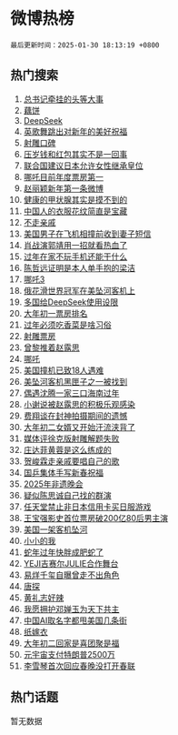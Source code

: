 # 微博热榜

`最后更新时间：2025-01-30 18:13:19 +0800`

## 热门搜索

1. [总书记牵挂的头等大事](https://m.weibo.cn/search?containerid=100103type%3D1%26t%3D10%26q%3D%23%E6%80%BB%E4%B9%A6%E8%AE%B0%E7%89%B5%E6%8C%82%E7%9A%84%E5%A4%B4%E7%AD%89%E5%A4%A7%E4%BA%8B%23&stream_entry_id=51&isnewpage=1&extparam=seat%3D1%26q%3D%2523%25E6%2580%25BB%25E4%25B9%25A6%25E8%25AE%25B0%25E7%2589%25B5%25E6%258C%2582%25E7%259A%2584%25E5%25A4%25B4%25E7%25AD%2589%25E5%25A4%25A7%25E4%25BA%258B%2523%26cate%3D10103%26dgr%3D0%26pos%3D0%26filter_type%3Drealtimehot%26stream_entry_id%3D51%26c_type%3D51%26display_time%3D1738231998%26pre_seqid%3D17382319984190108829806)
1. [藕饼](https://m.weibo.cn/search?containerid=100103type%3D1%26t%3D10%26q%3D%E8%97%95%E9%A5%BC&stream_entry_id=31&isnewpage=1&extparam=seat%3D1%26flag%3D16%26realpos%3D1%26lcate%3D5001%26filter_type%3Drealtimehot%26c_type%3D31%26q%3D%25E8%2597%2595%25E9%25A5%25BC%26cate%3D5001%26pos%3D0%26band_rank%3D1%26stream_entry_id%3D31%26dgr%3D0%26display_time%3D1738231998%26pre_seqid%3D17382319984190108829806)
1. [DeepSeek](https://m.weibo.cn/search?containerid=100103type%3D1%26t%3D10%26q%3DDeepSeek&stream_entry_id=31&isnewpage=1&extparam=seat%3D1%26flag%3D1%26realpos%3D2%26lcate%3D5001%26filter_type%3Drealtimehot%26c_type%3D31%26q%3DDeepSeek%26cate%3D5001%26pos%3D1%26band_rank%3D2%26stream_entry_id%3D31%26dgr%3D0%26display_time%3D1738231998%26pre_seqid%3D17382319984190108829806)
1. [英歌舞跳出对新年的美好祝福](https://m.weibo.cn/search?containerid=100103type%3D1%26t%3D10%26q%3D%23%E8%8B%B1%E6%AD%8C%E8%88%9E%E8%B7%B3%E5%87%BA%E5%AF%B9%E6%96%B0%E5%B9%B4%E7%9A%84%E7%BE%8E%E5%A5%BD%E7%A5%9D%E7%A6%8F%23&stream_entry_id=31&isnewpage=1&extparam=seat%3D1%26flag%3D0%26realpos%3D3%26lcate%3D5001%26filter_type%3Drealtimehot%26c_type%3D31%26q%3D%2523%25E8%258B%25B1%25E6%25AD%258C%25E8%2588%259E%25E8%25B7%25B3%25E5%2587%25BA%25E5%25AF%25B9%25E6%2596%25B0%25E5%25B9%25B4%25E7%259A%2584%25E7%25BE%258E%25E5%25A5%25BD%25E7%25A5%259D%25E7%25A6%258F%2523%26cate%3D5001%26pos%3D2%26band_rank%3D3%26stream_entry_id%3D31%26dgr%3D0%26display_time%3D1738231998%26pre_seqid%3D17382319984190108829806)
1. [射雕口碑](https://m.weibo.cn/search?containerid=100103type%3D1%26t%3D10%26q%3D%E5%B0%84%E9%9B%95%E5%8F%A3%E7%A2%91&stream_entry_id=31&isnewpage=1&extparam=seat%3D1%26flag%3D1%26realpos%3D4%26lcate%3D5001%26filter_type%3Drealtimehot%26c_type%3D31%26q%3D%25E5%25B0%2584%25E9%259B%2595%25E5%258F%25A3%25E7%25A2%2591%26cate%3D5001%26pos%3D3%26band_rank%3D4%26stream_entry_id%3D31%26dgr%3D0%26display_time%3D1738231998%26pre_seqid%3D17382319984190108829806)
1. [压岁钱和红包其实不是一回事](https://m.weibo.cn/search?containerid=100103type%3D1%26t%3D10%26q%3D%23%E5%8E%8B%E5%B2%81%E9%92%B1%E5%92%8C%E7%BA%A2%E5%8C%85%E5%85%B6%E5%AE%9E%E4%B8%8D%E6%98%AF%E4%B8%80%E5%9B%9E%E4%BA%8B%23&stream_entry_id=31&isnewpage=1&extparam=seat%3D1%26flag%3D0%26realpos%3D5%26lcate%3D5001%26filter_type%3Drealtimehot%26c_type%3D31%26q%3D%2523%25E5%258E%258B%25E5%25B2%2581%25E9%2592%25B1%25E5%2592%258C%25E7%25BA%25A2%25E5%258C%2585%25E5%2585%25B6%25E5%25AE%259E%25E4%25B8%258D%25E6%2598%25AF%25E4%25B8%2580%25E5%259B%259E%25E4%25BA%258B%2523%26cate%3D5001%26pos%3D4%26band_rank%3D5%26stream_entry_id%3D31%26dgr%3D0%26display_time%3D1738231998%26pre_seqid%3D17382319984190108829806)
1. [联合国建议日本允许女性继承皇位](https://m.weibo.cn/search?containerid=100103type%3D1%26t%3D10%26q%3D%23%E8%81%94%E5%90%88%E5%9B%BD%E5%BB%BA%E8%AE%AE%E6%97%A5%E6%9C%AC%E5%85%81%E8%AE%B8%E5%A5%B3%E6%80%A7%E7%BB%A7%E6%89%BF%E7%9A%87%E4%BD%8D%23&stream_entry_id=31&isnewpage=1&extparam=seat%3D1%26flag%3D1%26realpos%3D6%26lcate%3D5001%26filter_type%3Drealtimehot%26c_type%3D31%26q%3D%2523%25E8%2581%2594%25E5%2590%2588%25E5%259B%25BD%25E5%25BB%25BA%25E8%25AE%25AE%25E6%2597%25A5%25E6%259C%25AC%25E5%2585%2581%25E8%25AE%25B8%25E5%25A5%25B3%25E6%2580%25A7%25E7%25BB%25A7%25E6%2589%25BF%25E7%259A%2587%25E4%25BD%258D%2523%26cate%3D5001%26pos%3D5%26band_rank%3D6%26stream_entry_id%3D31%26dgr%3D0%26display_time%3D1738231998%26pre_seqid%3D17382319984190108829806)
1. [哪吒目前年度票房第一](https://m.weibo.cn/search?containerid=100103type%3D1%26t%3D10%26q%3D%23%E5%93%AA%E5%90%92%E7%9B%AE%E5%89%8D%E5%B9%B4%E5%BA%A6%E7%A5%A8%E6%88%BF%E7%AC%AC%E4%B8%80%23&stream_entry_id=31&isnewpage=1&extparam=seat%3D1%26flag%3D1%26realpos%3D7%26lcate%3D5001%26filter_type%3Drealtimehot%26c_type%3D31%26q%3D%2523%25E5%2593%25AA%25E5%2590%2592%25E7%259B%25AE%25E5%2589%258D%25E5%25B9%25B4%25E5%25BA%25A6%25E7%25A5%25A8%25E6%2588%25BF%25E7%25AC%25AC%25E4%25B8%2580%2523%26cate%3D5001%26pos%3D6%26band_rank%3D7%26stream_entry_id%3D31%26dgr%3D0%26display_time%3D1738231998%26pre_seqid%3D17382319984190108829806)
1. [赵丽颖新年第一条微博](https://m.weibo.cn/search?containerid=100103type%3D1%26t%3D10%26q%3D%23%E8%B5%B5%E4%B8%BD%E9%A2%96%E6%96%B0%E5%B9%B4%E7%AC%AC%E4%B8%80%E6%9D%A1%E5%BE%AE%E5%8D%9A%23&stream_entry_id=31&isnewpage=1&extparam=seat%3D1%26flag%3D1%26realpos%3D8%26lcate%3D5001%26filter_type%3Drealtimehot%26c_type%3D31%26q%3D%2523%25E8%25B5%25B5%25E4%25B8%25BD%25E9%25A2%2596%25E6%2596%25B0%25E5%25B9%25B4%25E7%25AC%25AC%25E4%25B8%2580%25E6%259D%25A1%25E5%25BE%25AE%25E5%258D%259A%2523%26cate%3D5001%26pos%3D7%26band_rank%3D8%26stream_entry_id%3D31%26dgr%3D0%26display_time%3D1738231998%26pre_seqid%3D17382319984190108829806)
1. [健康的甲状腺其实是摸不到的](https://m.weibo.cn/search?containerid=100103type%3D1%26t%3D10%26q%3D%23%E5%81%A5%E5%BA%B7%E7%9A%84%E7%94%B2%E7%8A%B6%E8%85%BA%E5%85%B6%E5%AE%9E%E6%98%AF%E6%91%B8%E4%B8%8D%E5%88%B0%E7%9A%84%23&stream_entry_id=31&isnewpage=1&extparam=seat%3D1%26flag%3D0%26realpos%3D9%26lcate%3D5001%26filter_type%3Drealtimehot%26c_type%3D31%26q%3D%2523%25E5%2581%25A5%25E5%25BA%25B7%25E7%259A%2584%25E7%2594%25B2%25E7%258A%25B6%25E8%2585%25BA%25E5%2585%25B6%25E5%25AE%259E%25E6%2598%25AF%25E6%2591%25B8%25E4%25B8%258D%25E5%2588%25B0%25E7%259A%2584%2523%26cate%3D5001%26pos%3D8%26band_rank%3D9%26stream_entry_id%3D31%26dgr%3D0%26display_time%3D1738231998%26pre_seqid%3D17382319984190108829806)
1. [中国人的衣服花纹简直是宝藏](https://m.weibo.cn/search?containerid=100103type%3D1%26t%3D10%26q%3D%23%E4%B8%AD%E5%9B%BD%E4%BA%BA%E7%9A%84%E8%A1%A3%E6%9C%8D%E8%8A%B1%E7%BA%B9%E7%AE%80%E7%9B%B4%E6%98%AF%E5%AE%9D%E8%97%8F%23&stream_entry_id=31&isnewpage=1&extparam=seat%3D1%26flag%3D1%26realpos%3D10%26lcate%3D5001%26filter_type%3Drealtimehot%26c_type%3D31%26q%3D%2523%25E4%25B8%25AD%25E5%259B%25BD%25E4%25BA%25BA%25E7%259A%2584%25E8%25A1%25A3%25E6%259C%258D%25E8%258A%25B1%25E7%25BA%25B9%25E7%25AE%2580%25E7%259B%25B4%25E6%2598%25AF%25E5%25AE%259D%25E8%2597%258F%2523%26cate%3D5001%26pos%3D9%26band_rank%3D10%26stream_entry_id%3D31%26dgr%3D0%26display_time%3D1738231998%26pre_seqid%3D17382319984190108829806)
1. [不走亲戚](https://m.weibo.cn/search?containerid=100103type%3D1%26t%3D10%26q%3D%E4%B8%8D%E8%B5%B0%E4%BA%B2%E6%88%9A&stream_entry_id=31&isnewpage=1&extparam=seat%3D1%26flag%3D1%26realpos%3D11%26lcate%3D5001%26filter_type%3Drealtimehot%26c_type%3D31%26q%3D%25E4%25B8%258D%25E8%25B5%25B0%25E4%25BA%25B2%25E6%2588%259A%26cate%3D5001%26pos%3D10%26band_rank%3D11%26stream_entry_id%3D31%26dgr%3D0%26display_time%3D1738231998%26pre_seqid%3D17382319984190108829806)
1. [美国男子在飞机相撞前收到妻子短信](https://m.weibo.cn/search?containerid=100103type%3D1%26t%3D10%26q%3D%23%E7%BE%8E%E5%9B%BD%E7%94%B7%E5%AD%90%E5%9C%A8%E9%A3%9E%E6%9C%BA%E7%9B%B8%E6%92%9E%E5%89%8D%E6%94%B6%E5%88%B0%E5%A6%BB%E5%AD%90%E7%9F%AD%E4%BF%A1%23&stream_entry_id=31&isnewpage=1&extparam=seat%3D1%26flag%3D1%26realpos%3D12%26lcate%3D5001%26filter_type%3Drealtimehot%26c_type%3D31%26q%3D%2523%25E7%25BE%258E%25E5%259B%25BD%25E7%2594%25B7%25E5%25AD%2590%25E5%259C%25A8%25E9%25A3%259E%25E6%259C%25BA%25E7%259B%25B8%25E6%2592%259E%25E5%2589%258D%25E6%2594%25B6%25E5%2588%25B0%25E5%25A6%25BB%25E5%25AD%2590%25E7%259F%25AD%25E4%25BF%25A1%2523%26cate%3D5001%26pos%3D11%26band_rank%3D12%26stream_entry_id%3D31%26dgr%3D0%26display_time%3D1738231998%26pre_seqid%3D17382319984190108829806)
1. [肖战演郭靖用一招就看热血了](https://m.weibo.cn/search?containerid=100103type%3D1%26t%3D10%26q%3D%23%E8%82%96%E6%88%98%E6%BC%94%E9%83%AD%E9%9D%96%E7%94%A8%E4%B8%80%E6%8B%9B%E5%B0%B1%E7%9C%8B%E7%83%AD%E8%A1%80%E4%BA%86%23&stream_entry_id=31&isnewpage=1&extparam=seat%3D1%26flag%3D1%26realpos%3D13%26lcate%3D5001%26filter_type%3Drealtimehot%26c_type%3D31%26q%3D%2523%25E8%2582%2596%25E6%2588%2598%25E6%25BC%2594%25E9%2583%25AD%25E9%259D%2596%25E7%2594%25A8%25E4%25B8%2580%25E6%258B%259B%25E5%25B0%25B1%25E7%259C%258B%25E7%2583%25AD%25E8%25A1%2580%25E4%25BA%2586%2523%26cate%3D5001%26pos%3D12%26band_rank%3D13%26stream_entry_id%3D31%26dgr%3D0%26display_time%3D1738231998%26pre_seqid%3D17382319984190108829806)
1. [过年在家不玩手机还能干什么](https://m.weibo.cn/search?containerid=100103type%3D1%26t%3D10%26q%3D%23%E8%BF%87%E5%B9%B4%E5%9C%A8%E5%AE%B6%E4%B8%8D%E7%8E%A9%E6%89%8B%E6%9C%BA%E8%BF%98%E8%83%BD%E5%B9%B2%E4%BB%80%E4%B9%88%23&stream_entry_id=31&isnewpage=1&extparam=seat%3D1%26flag%3D1%26realpos%3D14%26lcate%3D5001%26filter_type%3Drealtimehot%26c_type%3D31%26q%3D%2523%25E8%25BF%2587%25E5%25B9%25B4%25E5%259C%25A8%25E5%25AE%25B6%25E4%25B8%258D%25E7%258E%25A9%25E6%2589%258B%25E6%259C%25BA%25E8%25BF%2598%25E8%2583%25BD%25E5%25B9%25B2%25E4%25BB%2580%25E4%25B9%2588%2523%26cate%3D5001%26pos%3D13%26band_rank%3D14%26stream_entry_id%3D31%26dgr%3D0%26display_time%3D1738231998%26pre_seqid%3D17382319984190108829806)
1. [陈哲远证明是本人单手抱的梁洁](https://m.weibo.cn/search?containerid=100103type%3D1%26t%3D10%26q%3D%23%E9%99%88%E5%93%B2%E8%BF%9C%E8%AF%81%E6%98%8E%E6%98%AF%E6%9C%AC%E4%BA%BA%E5%8D%95%E6%89%8B%E6%8A%B1%E7%9A%84%E6%A2%81%E6%B4%81%23&stream_entry_id=31&isnewpage=1&extparam=seat%3D1%26flag%3D1%26realpos%3D15%26lcate%3D5001%26filter_type%3Drealtimehot%26c_type%3D31%26q%3D%2523%25E9%2599%2588%25E5%2593%25B2%25E8%25BF%259C%25E8%25AF%2581%25E6%2598%258E%25E6%2598%25AF%25E6%259C%25AC%25E4%25BA%25BA%25E5%258D%2595%25E6%2589%258B%25E6%258A%25B1%25E7%259A%2584%25E6%25A2%2581%25E6%25B4%2581%2523%26cate%3D5001%26pos%3D14%26band_rank%3D15%26stream_entry_id%3D31%26dgr%3D0%26display_time%3D1738231998%26pre_seqid%3D17382319984190108829806)
1. [哪吒3](https://m.weibo.cn/search?containerid=100103type%3D1%26t%3D10%26q%3D%23%E5%93%AA%E5%90%923%23&stream_entry_id=31&isnewpage=1&extparam=seat%3D1%26flag%3D1%26realpos%3D16%26lcate%3D5001%26filter_type%3Drealtimehot%26c_type%3D31%26q%3D%2523%25E5%2593%25AA%25E5%2590%25923%2523%26cate%3D5001%26pos%3D15%26band_rank%3D16%26stream_entry_id%3D31%26dgr%3D0%26display_time%3D1738231998%26pre_seqid%3D17382319984190108829806)
1. [俄花滑世界冠军在美坠河客机上](https://m.weibo.cn/search?containerid=100103type%3D1%26t%3D10%26q%3D%23%E4%BF%84%E8%8A%B1%E6%BB%91%E4%B8%96%E7%95%8C%E5%86%A0%E5%86%9B%E5%9C%A8%E7%BE%8E%E5%9D%A0%E6%B2%B3%E5%AE%A2%E6%9C%BA%E4%B8%8A%23&stream_entry_id=31&isnewpage=1&extparam=seat%3D1%26flag%3D0%26realpos%3D17%26lcate%3D5001%26filter_type%3Drealtimehot%26c_type%3D31%26q%3D%2523%25E4%25BF%2584%25E8%258A%25B1%25E6%25BB%2591%25E4%25B8%2596%25E7%2595%258C%25E5%2586%25A0%25E5%2586%259B%25E5%259C%25A8%25E7%25BE%258E%25E5%259D%25A0%25E6%25B2%25B3%25E5%25AE%25A2%25E6%259C%25BA%25E4%25B8%258A%2523%26cate%3D5001%26pos%3D16%26band_rank%3D17%26stream_entry_id%3D31%26dgr%3D0%26display_time%3D1738231998%26pre_seqid%3D17382319984190108829806)
1. [多国给DeepSeek使用设限](https://m.weibo.cn/search?containerid=100103type%3D1%26t%3D10%26q%3D%23%E5%A4%9A%E5%9B%BD%E7%BB%99DeepSeek%E4%BD%BF%E7%94%A8%E8%AE%BE%E9%99%90%23&stream_entry_id=31&isnewpage=1&extparam=seat%3D1%26flag%3D1%26realpos%3D18%26lcate%3D5001%26filter_type%3Drealtimehot%26c_type%3D31%26q%3D%2523%25E5%25A4%259A%25E5%259B%25BD%25E7%25BB%2599DeepSeek%25E4%25BD%25BF%25E7%2594%25A8%25E8%25AE%25BE%25E9%2599%2590%2523%26cate%3D5001%26pos%3D17%26band_rank%3D18%26stream_entry_id%3D31%26dgr%3D0%26display_time%3D1738231998%26pre_seqid%3D17382319984190108829806)
1. [大年初一票房排名](https://m.weibo.cn/search?containerid=100103type%3D1%26t%3D10%26q%3D%23%E5%A4%A7%E5%B9%B4%E5%88%9D%E4%B8%80%E7%A5%A8%E6%88%BF%E6%8E%92%E5%90%8D%23&stream_entry_id=31&isnewpage=1&extparam=seat%3D1%26flag%3D2%26realpos%3D19%26lcate%3D5001%26filter_type%3Drealtimehot%26c_type%3D31%26q%3D%2523%25E5%25A4%25A7%25E5%25B9%25B4%25E5%2588%259D%25E4%25B8%2580%25E7%25A5%25A8%25E6%2588%25BF%25E6%258E%2592%25E5%2590%258D%2523%26cate%3D5001%26pos%3D18%26band_rank%3D19%26stream_entry_id%3D31%26dgr%3D0%26display_time%3D1738231998%26pre_seqid%3D17382319984190108829806)
1. [过年必须吃香菜是啥习俗](https://m.weibo.cn/search?containerid=100103type%3D1%26t%3D10%26q%3D%23%E8%BF%87%E5%B9%B4%E5%BF%85%E9%A1%BB%E5%90%83%E9%A6%99%E8%8F%9C%E6%98%AF%E5%95%A5%E4%B9%A0%E4%BF%97%23&stream_entry_id=31&isnewpage=1&extparam=seat%3D1%26flag%3D1%26realpos%3D20%26lcate%3D5001%26filter_type%3Drealtimehot%26c_type%3D31%26q%3D%2523%25E8%25BF%2587%25E5%25B9%25B4%25E5%25BF%2585%25E9%25A1%25BB%25E5%2590%2583%25E9%25A6%2599%25E8%258F%259C%25E6%2598%25AF%25E5%2595%25A5%25E4%25B9%25A0%25E4%25BF%2597%2523%26cate%3D5001%26pos%3D19%26band_rank%3D20%26stream_entry_id%3D31%26dgr%3D0%26display_time%3D1738231998%26pre_seqid%3D17382319984190108829806)
1. [射雕票房](https://m.weibo.cn/search?containerid=100103type%3D1%26t%3D10%26q%3D%23%E5%B0%84%E9%9B%95%E7%A5%A8%E6%88%BF%23&stream_entry_id=31&isnewpage=1&extparam=seat%3D1%26flag%3D1%26realpos%3D21%26lcate%3D5001%26filter_type%3Drealtimehot%26c_type%3D31%26q%3D%2523%25E5%25B0%2584%25E9%259B%2595%25E7%25A5%25A8%25E6%2588%25BF%2523%26cate%3D5001%26pos%3D20%26band_rank%3D21%26stream_entry_id%3D31%26dgr%3D0%26display_time%3D1738231998%26pre_seqid%3D17382319984190108829806)
1. [曾黎推着赵露思](https://m.weibo.cn/search?containerid=100103type%3D1%26t%3D10%26q%3D%23%E6%9B%BE%E9%BB%8E%E6%8E%A8%E7%9D%80%E8%B5%B5%E9%9C%B2%E6%80%9D%23&stream_entry_id=31&isnewpage=1&extparam=seat%3D1%26flag%3D2%26realpos%3D22%26lcate%3D5001%26filter_type%3Drealtimehot%26c_type%3D31%26q%3D%2523%25E6%259B%25BE%25E9%25BB%258E%25E6%258E%25A8%25E7%259D%2580%25E8%25B5%25B5%25E9%259C%25B2%25E6%2580%259D%2523%26cate%3D5001%26pos%3D21%26band_rank%3D22%26stream_entry_id%3D31%26dgr%3D0%26display_time%3D1738231998%26pre_seqid%3D17382319984190108829806)
1. [哪吒](https://m.weibo.cn/search?containerid=100103type%3D1%26t%3D10%26q%3D%E5%93%AA%E5%90%92&stream_entry_id=31&isnewpage=1&extparam=seat%3D1%26flag%3D0%26realpos%3D23%26lcate%3D5001%26filter_type%3Drealtimehot%26c_type%3D31%26q%3D%25E5%2593%25AA%25E5%2590%2592%26cate%3D5001%26pos%3D22%26band_rank%3D23%26stream_entry_id%3D31%26dgr%3D0%26display_time%3D1738231998%26pre_seqid%3D17382319984190108829806)
1. [美国撞机已致18人遇难](https://m.weibo.cn/search?containerid=100103type%3D1%26t%3D10%26q%3D%23%E7%BE%8E%E5%9B%BD%E6%92%9E%E6%9C%BA%E5%B7%B2%E8%87%B418%E4%BA%BA%E9%81%87%E9%9A%BE%23&stream_entry_id=31&isnewpage=1&extparam=seat%3D1%26flag%3D0%26realpos%3D24%26lcate%3D5001%26filter_type%3Drealtimehot%26c_type%3D31%26q%3D%2523%25E7%25BE%258E%25E5%259B%25BD%25E6%2592%259E%25E6%259C%25BA%25E5%25B7%25B2%25E8%2587%25B418%25E4%25BA%25BA%25E9%2581%2587%25E9%259A%25BE%2523%26cate%3D5001%26pos%3D23%26band_rank%3D24%26stream_entry_id%3D31%26dgr%3D0%26display_time%3D1738231998%26pre_seqid%3D17382319984190108829806)
1. [美坠河客机黑匣子之一被找到](https://m.weibo.cn/search?containerid=100103type%3D1%26t%3D10%26q%3D%23%E7%BE%8E%E5%9D%A0%E6%B2%B3%E5%AE%A2%E6%9C%BA%E9%BB%91%E5%8C%A3%E5%AD%90%E4%B9%8B%E4%B8%80%E8%A2%AB%E6%89%BE%E5%88%B0%23&stream_entry_id=31&isnewpage=1&extparam=seat%3D1%26flag%3D1%26realpos%3D25%26lcate%3D5001%26filter_type%3Drealtimehot%26c_type%3D31%26q%3D%2523%25E7%25BE%258E%25E5%259D%25A0%25E6%25B2%25B3%25E5%25AE%25A2%25E6%259C%25BA%25E9%25BB%2591%25E5%258C%25A3%25E5%25AD%2590%25E4%25B9%258B%25E4%25B8%2580%25E8%25A2%25AB%25E6%2589%25BE%25E5%2588%25B0%2523%26cate%3D5001%26pos%3D24%26band_rank%3D25%26stream_entry_id%3D31%26dgr%3D0%26display_time%3D1738231998%26pre_seqid%3D17382319984190108829806)
1. [偶遇沈腾一家三口海南过年](https://m.weibo.cn/search?containerid=100103type%3D1%26t%3D10%26q%3D%23%E5%81%B6%E9%81%87%E6%B2%88%E8%85%BE%E4%B8%80%E5%AE%B6%E4%B8%89%E5%8F%A3%E6%B5%B7%E5%8D%97%E8%BF%87%E5%B9%B4%23&stream_entry_id=31&isnewpage=1&extparam=seat%3D1%26flag%3D0%26realpos%3D26%26lcate%3D5001%26filter_type%3Drealtimehot%26c_type%3D31%26q%3D%2523%25E5%2581%25B6%25E9%2581%2587%25E6%25B2%2588%25E8%2585%25BE%25E4%25B8%2580%25E5%25AE%25B6%25E4%25B8%2589%25E5%258F%25A3%25E6%25B5%25B7%25E5%258D%2597%25E8%25BF%2587%25E5%25B9%25B4%2523%26cate%3D5001%26pos%3D25%26band_rank%3D26%26stream_entry_id%3D31%26dgr%3D0%26display_time%3D1738231998%26pre_seqid%3D17382319984190108829806)
1. [小谢说被赵露思的积极乐观感染](https://m.weibo.cn/search?containerid=100103type%3D1%26t%3D10%26q%3D%23%E5%B0%8F%E8%B0%A2%E8%AF%B4%E8%A2%AB%E8%B5%B5%E9%9C%B2%E6%80%9D%E7%9A%84%E7%A7%AF%E6%9E%81%E4%B9%90%E8%A7%82%E6%84%9F%E6%9F%93%23&stream_entry_id=31&isnewpage=1&extparam=seat%3D1%26flag%3D0%26realpos%3D27%26lcate%3D5001%26filter_type%3Drealtimehot%26c_type%3D31%26q%3D%2523%25E5%25B0%258F%25E8%25B0%25A2%25E8%25AF%25B4%25E8%25A2%25AB%25E8%25B5%25B5%25E9%259C%25B2%25E6%2580%259D%25E7%259A%2584%25E7%25A7%25AF%25E6%259E%2581%25E4%25B9%2590%25E8%25A7%2582%25E6%2584%259F%25E6%259F%2593%2523%26cate%3D5001%26pos%3D26%26band_rank%3D27%26stream_entry_id%3D31%26dgr%3D0%26display_time%3D1738231998%26pre_seqid%3D17382319984190108829806)
1. [费翔谈在封神拍摄期间的遗憾](https://m.weibo.cn/search?containerid=100103type%3D1%26t%3D10%26q%3D%23%E8%B4%B9%E7%BF%94%E8%B0%88%E5%9C%A8%E5%B0%81%E7%A5%9E%E6%8B%8D%E6%91%84%E6%9C%9F%E9%97%B4%E7%9A%84%E9%81%97%E6%86%BE%23&stream_entry_id=31&isnewpage=1&extparam=seat%3D1%26flag%3D1%26realpos%3D28%26lcate%3D5001%26filter_type%3Drealtimehot%26c_type%3D31%26q%3D%2523%25E8%25B4%25B9%25E7%25BF%2594%25E8%25B0%2588%25E5%259C%25A8%25E5%25B0%2581%25E7%25A5%259E%25E6%258B%258D%25E6%2591%2584%25E6%259C%259F%25E9%2597%25B4%25E7%259A%2584%25E9%2581%2597%25E6%2586%25BE%2523%26cate%3D5001%26pos%3D27%26band_rank%3D28%26stream_entry_id%3D31%26dgr%3D0%26display_time%3D1738231998%26pre_seqid%3D17382319984190108829806)
1. [大年初二女婿又开始汗流浃背了](https://m.weibo.cn/search?containerid=100103type%3D1%26t%3D10%26q%3D%23%E5%A4%A7%E5%B9%B4%E5%88%9D%E4%BA%8C%E5%A5%B3%E5%A9%BF%E5%8F%88%E5%BC%80%E5%A7%8B%E6%B1%97%E6%B5%81%E6%B5%83%E8%83%8C%E4%BA%86%23&stream_entry_id=31&isnewpage=1&extparam=seat%3D1%26flag%3D0%26realpos%3D29%26lcate%3D5001%26filter_type%3Drealtimehot%26c_type%3D31%26q%3D%2523%25E5%25A4%25A7%25E5%25B9%25B4%25E5%2588%259D%25E4%25BA%258C%25E5%25A5%25B3%25E5%25A9%25BF%25E5%258F%2588%25E5%25BC%2580%25E5%25A7%258B%25E6%25B1%2597%25E6%25B5%2581%25E6%25B5%2583%25E8%2583%258C%25E4%25BA%2586%2523%26cate%3D5001%26pos%3D28%26band_rank%3D29%26stream_entry_id%3D31%26dgr%3D0%26display_time%3D1738231998%26pre_seqid%3D17382319984190108829806)
1. [媒体评徐克版射雕解题失败](https://m.weibo.cn/search?containerid=100103type%3D1%26t%3D10%26q%3D%23%E5%AA%92%E4%BD%93%E8%AF%84%E5%BE%90%E5%85%8B%E7%89%88%E5%B0%84%E9%9B%95%E8%A7%A3%E9%A2%98%E5%A4%B1%E8%B4%A5%23&stream_entry_id=31&isnewpage=1&extparam=seat%3D1%26flag%3D0%26realpos%3D30%26lcate%3D5001%26filter_type%3Drealtimehot%26c_type%3D31%26q%3D%2523%25E5%25AA%2592%25E4%25BD%2593%25E8%25AF%2584%25E5%25BE%2590%25E5%2585%258B%25E7%2589%2588%25E5%25B0%2584%25E9%259B%2595%25E8%25A7%25A3%25E9%25A2%2598%25E5%25A4%25B1%25E8%25B4%25A5%2523%26cate%3D5001%26pos%3D29%26band_rank%3D30%26stream_entry_id%3D31%26dgr%3D0%26display_time%3D1738231998%26pre_seqid%3D17382319984190108829806)
1. [庄达菲黄蓉是这么练成的](https://m.weibo.cn/search?containerid=100103type%3D1%26t%3D10%26q%3D%E5%BA%84%E8%BE%BE%E8%8F%B2%E9%BB%84%E8%93%89%E6%98%AF%E8%BF%99%E4%B9%88%E7%BB%83%E6%88%90%E7%9A%84&stream_entry_id=31&isnewpage=1&extparam=seat%3D1%26flag%3D1%26realpos%3D31%26lcate%3D5001%26filter_type%3Drealtimehot%26c_type%3D31%26q%3D%25E5%25BA%2584%25E8%25BE%25BE%25E8%258F%25B2%25E9%25BB%2584%25E8%2593%2589%25E6%2598%25AF%25E8%25BF%2599%25E4%25B9%2588%25E7%25BB%2583%25E6%2588%2590%25E7%259A%2584%26cate%3D5001%26pos%3D30%26band_rank%3D31%26stream_entry_id%3D31%26dgr%3D0%26display_time%3D1738231998%26pre_seqid%3D17382319984190108829806)
1. [贺峻霖走亲戚要唱自己的歌](https://m.weibo.cn/search?containerid=100103type%3D1%26t%3D10%26q%3D%23%E8%B4%BA%E5%B3%BB%E9%9C%96%E8%B5%B0%E4%BA%B2%E6%88%9A%E8%A6%81%E5%94%B1%E8%87%AA%E5%B7%B1%E7%9A%84%E6%AD%8C%23&stream_entry_id=31&isnewpage=1&extparam=seat%3D1%26flag%3D1%26realpos%3D32%26lcate%3D5001%26filter_type%3Drealtimehot%26c_type%3D31%26q%3D%2523%25E8%25B4%25BA%25E5%25B3%25BB%25E9%259C%2596%25E8%25B5%25B0%25E4%25BA%25B2%25E6%2588%259A%25E8%25A6%2581%25E5%2594%25B1%25E8%2587%25AA%25E5%25B7%25B1%25E7%259A%2584%25E6%25AD%258C%2523%26cate%3D5001%26pos%3D31%26band_rank%3D32%26stream_entry_id%3D31%26dgr%3D0%26display_time%3D1738231998%26pre_seqid%3D17382319984190108829806)
1. [国乒集体手写新春祝福](https://m.weibo.cn/search?containerid=100103type%3D1%26t%3D10%26q%3D%23%E5%9B%BD%E4%B9%92%E9%9B%86%E4%BD%93%E6%89%8B%E5%86%99%E6%96%B0%E6%98%A5%E7%A5%9D%E7%A6%8F%23&stream_entry_id=31&isnewpage=1&extparam=seat%3D1%26flag%3D1%26realpos%3D33%26lcate%3D5001%26filter_type%3Drealtimehot%26c_type%3D31%26q%3D%2523%25E5%259B%25BD%25E4%25B9%2592%25E9%259B%2586%25E4%25BD%2593%25E6%2589%258B%25E5%2586%2599%25E6%2596%25B0%25E6%2598%25A5%25E7%25A5%259D%25E7%25A6%258F%2523%26cate%3D5001%26pos%3D32%26band_rank%3D33%26stream_entry_id%3D31%26dgr%3D0%26display_time%3D1738231998%26pre_seqid%3D17382319984190108829806)
1. [2025年非遗晚会](https://m.weibo.cn/search?containerid=100103type%3D1%26t%3D10%26q%3D%232025%E5%B9%B4%E9%9D%9E%E9%81%97%E6%99%9A%E4%BC%9A%23&stream_entry_id=31&isnewpage=1&extparam=seat%3D1%26flag%3D0%26realpos%3D34%26lcate%3D5001%26filter_type%3Drealtimehot%26c_type%3D31%26q%3D%25232025%25E5%25B9%25B4%25E9%259D%259E%25E9%2581%2597%25E6%2599%259A%25E4%25BC%259A%2523%26cate%3D5001%26pos%3D33%26band_rank%3D34%26stream_entry_id%3D31%26dgr%3D0%26display_time%3D1738231998%26pre_seqid%3D17382319984190108829806)
1. [疑似陈思诚自己找的群演](https://m.weibo.cn/search?containerid=100103type%3D1%26t%3D10%26q%3D%E7%96%91%E4%BC%BC%E9%99%88%E6%80%9D%E8%AF%9A%E8%87%AA%E5%B7%B1%E6%89%BE%E7%9A%84%E7%BE%A4%E6%BC%94&stream_entry_id=31&isnewpage=1&extparam=seat%3D1%26flag%3D0%26realpos%3D35%26lcate%3D5001%26filter_type%3Drealtimehot%26c_type%3D31%26q%3D%25E7%2596%2591%25E4%25BC%25BC%25E9%2599%2588%25E6%2580%259D%25E8%25AF%259A%25E8%2587%25AA%25E5%25B7%25B1%25E6%2589%25BE%25E7%259A%2584%25E7%25BE%25A4%25E6%25BC%2594%26cate%3D5001%26pos%3D34%26band_rank%3D35%26stream_entry_id%3D31%26dgr%3D0%26display_time%3D1738231998%26pre_seqid%3D17382319984190108829806)
1. [任天堂禁止非日本信用卡买日服游戏](https://m.weibo.cn/search?containerid=100103type%3D1%26t%3D10%26q%3D%23%E4%BB%BB%E5%A4%A9%E5%A0%82%E7%A6%81%E6%AD%A2%E9%9D%9E%E6%97%A5%E6%9C%AC%E4%BF%A1%E7%94%A8%E5%8D%A1%E4%B9%B0%E6%97%A5%E6%9C%8D%E6%B8%B8%E6%88%8F%23&stream_entry_id=31&isnewpage=1&extparam=seat%3D1%26flag%3D1%26realpos%3D36%26lcate%3D5001%26filter_type%3Drealtimehot%26c_type%3D31%26q%3D%2523%25E4%25BB%25BB%25E5%25A4%25A9%25E5%25A0%2582%25E7%25A6%2581%25E6%25AD%25A2%25E9%259D%259E%25E6%2597%25A5%25E6%259C%25AC%25E4%25BF%25A1%25E7%2594%25A8%25E5%258D%25A1%25E4%25B9%25B0%25E6%2597%25A5%25E6%259C%258D%25E6%25B8%25B8%25E6%2588%258F%2523%26cate%3D5001%26pos%3D35%26band_rank%3D36%26stream_entry_id%3D31%26dgr%3D0%26display_time%3D1738231998%26pre_seqid%3D17382319984190108829806)
1. [王宝强影史首位票房破200亿80后男主演](https://m.weibo.cn/search?containerid=100103type%3D1%26t%3D10%26q%3D%23%E7%8E%8B%E5%AE%9D%E5%BC%BA%E5%BD%B1%E5%8F%B2%E9%A6%96%E4%BD%8D%E7%A5%A8%E6%88%BF%E7%A0%B4200%E4%BA%BF80%E5%90%8E%E7%94%B7%E4%B8%BB%E6%BC%94%23&stream_entry_id=31&isnewpage=1&extparam=seat%3D1%26flag%3D1%26realpos%3D37%26lcate%3D5001%26filter_type%3Drealtimehot%26c_type%3D31%26q%3D%2523%25E7%258E%258B%25E5%25AE%259D%25E5%25BC%25BA%25E5%25BD%25B1%25E5%258F%25B2%25E9%25A6%2596%25E4%25BD%258D%25E7%25A5%25A8%25E6%2588%25BF%25E7%25A0%25B4200%25E4%25BA%25BF80%25E5%2590%258E%25E7%2594%25B7%25E4%25B8%25BB%25E6%25BC%2594%2523%26cate%3D5001%26pos%3D36%26band_rank%3D37%26stream_entry_id%3D31%26dgr%3D0%26display_time%3D1738231998%26pre_seqid%3D17382319984190108829806)
1. [美国一架客机坠河](https://m.weibo.cn/search?containerid=100103type%3D1%26t%3D10%26q%3D%23%E7%BE%8E%E5%9B%BD%E4%B8%80%E6%9E%B6%E5%AE%A2%E6%9C%BA%E5%9D%A0%E6%B2%B3%23&stream_entry_id=31&isnewpage=1&extparam=seat%3D1%26flag%3D0%26realpos%3D38%26lcate%3D5001%26filter_type%3Drealtimehot%26c_type%3D31%26q%3D%2523%25E7%25BE%258E%25E5%259B%25BD%25E4%25B8%2580%25E6%259E%25B6%25E5%25AE%25A2%25E6%259C%25BA%25E5%259D%25A0%25E6%25B2%25B3%2523%26cate%3D5001%26pos%3D37%26band_rank%3D38%26stream_entry_id%3D31%26dgr%3D0%26display_time%3D1738231998%26pre_seqid%3D17382319984190108829806)
1. [小小的我](https://m.weibo.cn/search?containerid=100103type%3D1%26t%3D10%26q%3D%E5%B0%8F%E5%B0%8F%E7%9A%84%E6%88%91&stream_entry_id=31&isnewpage=1&extparam=seat%3D1%26flag%3D1%26realpos%3D39%26lcate%3D5001%26filter_type%3Drealtimehot%26c_type%3D31%26q%3D%25E5%25B0%258F%25E5%25B0%258F%25E7%259A%2584%25E6%2588%2591%26cate%3D5001%26pos%3D38%26band_rank%3D39%26stream_entry_id%3D31%26dgr%3D0%26display_time%3D1738231998%26pre_seqid%3D17382319984190108829806)
1. [蛇年过年快胖成肥蛇了](https://m.weibo.cn/search?containerid=100103type%3D1%26t%3D10%26q%3D%23%E8%9B%87%E5%B9%B4%E8%BF%87%E5%B9%B4%E5%BF%AB%E8%83%96%E6%88%90%E8%82%A5%E8%9B%87%E4%BA%86%23&stream_entry_id=31&isnewpage=1&extparam=seat%3D1%26flag%3D1%26realpos%3D40%26lcate%3D5001%26filter_type%3Drealtimehot%26c_type%3D31%26q%3D%2523%25E8%259B%2587%25E5%25B9%25B4%25E8%25BF%2587%25E5%25B9%25B4%25E5%25BF%25AB%25E8%2583%2596%25E6%2588%2590%25E8%2582%25A5%25E8%259B%2587%25E4%25BA%2586%2523%26cate%3D5001%26pos%3D39%26band_rank%3D40%26stream_entry_id%3D31%26dgr%3D0%26display_time%3D1738231998%26pre_seqid%3D17382319984190108829806)
1. [YEJI吉赛尔JULIE合作舞台](https://m.weibo.cn/search?containerid=100103type%3D1%26t%3D10%26q%3DYEJI%E5%90%89%E8%B5%9B%E5%B0%94JULIE%E5%90%88%E4%BD%9C%E8%88%9E%E5%8F%B0&stream_entry_id=31&isnewpage=1&extparam=seat%3D1%26flag%3D1%26realpos%3D41%26lcate%3D5001%26filter_type%3Drealtimehot%26c_type%3D31%26q%3DYEJI%25E5%2590%2589%25E8%25B5%259B%25E5%25B0%2594JULIE%25E5%2590%2588%25E4%25BD%259C%25E8%2588%259E%25E5%258F%25B0%26cate%3D5001%26pos%3D40%26band_rank%3D41%26stream_entry_id%3D31%26dgr%3D0%26display_time%3D1738231998%26pre_seqid%3D17382319984190108829806)
1. [易烊千玺自曝曾走不出角色](https://m.weibo.cn/search?containerid=100103type%3D1%26t%3D10%26q%3D%23%E6%98%93%E7%83%8A%E5%8D%83%E7%8E%BA%E8%87%AA%E6%9B%9D%E6%9B%BE%E8%B5%B0%E4%B8%8D%E5%87%BA%E8%A7%92%E8%89%B2%23&stream_entry_id=31&isnewpage=1&extparam=seat%3D1%26flag%3D1%26realpos%3D42%26lcate%3D5001%26filter_type%3Drealtimehot%26c_type%3D31%26q%3D%2523%25E6%2598%2593%25E7%2583%258A%25E5%258D%2583%25E7%258E%25BA%25E8%2587%25AA%25E6%259B%259D%25E6%259B%25BE%25E8%25B5%25B0%25E4%25B8%258D%25E5%2587%25BA%25E8%25A7%2592%25E8%2589%25B2%2523%26cate%3D5001%26pos%3D41%26band_rank%3D42%26stream_entry_id%3D31%26dgr%3D0%26display_time%3D1738231998%26pre_seqid%3D17382319984190108829806)
1. [唐探](https://m.weibo.cn/search?containerid=100103type%3D1%26t%3D10%26q%3D%E5%94%90%E6%8E%A2&stream_entry_id=31&isnewpage=1&extparam=seat%3D1%26flag%3D1%26realpos%3D43%26lcate%3D5001%26filter_type%3Drealtimehot%26c_type%3D31%26q%3D%25E5%2594%2590%25E6%258E%25A2%26cate%3D5001%26pos%3D42%26band_rank%3D43%26stream_entry_id%3D31%26dgr%3D0%26display_time%3D1738231998%26pre_seqid%3D17382319984190108829806)
1. [黄礼志好辣](https://m.weibo.cn/search?containerid=100103type%3D1%26t%3D10%26q%3D%23%E9%BB%84%E7%A4%BC%E5%BF%97%E5%A5%BD%E8%BE%A3%23&stream_entry_id=31&isnewpage=1&extparam=seat%3D1%26flag%3D1%26realpos%3D44%26lcate%3D5001%26filter_type%3Drealtimehot%26c_type%3D31%26q%3D%2523%25E9%25BB%2584%25E7%25A4%25BC%25E5%25BF%2597%25E5%25A5%25BD%25E8%25BE%25A3%2523%26cate%3D5001%26pos%3D43%26band_rank%3D44%26stream_entry_id%3D31%26dgr%3D0%26display_time%3D1738231998%26pre_seqid%3D17382319984190108829806)
1. [我愿拥护邓婵玉为天下共主](https://m.weibo.cn/search?containerid=100103type%3D1%26t%3D10%26q%3D%23%E6%88%91%E6%84%BF%E6%8B%A5%E6%8A%A4%E9%82%93%E5%A9%B5%E7%8E%89%E4%B8%BA%E5%A4%A9%E4%B8%8B%E5%85%B1%E4%B8%BB%23&stream_entry_id=31&isnewpage=1&extparam=seat%3D1%26flag%3D0%26realpos%3D45%26lcate%3D5001%26filter_type%3Drealtimehot%26c_type%3D31%26q%3D%2523%25E6%2588%2591%25E6%2584%25BF%25E6%258B%25A5%25E6%258A%25A4%25E9%2582%2593%25E5%25A9%25B5%25E7%258E%2589%25E4%25B8%25BA%25E5%25A4%25A9%25E4%25B8%258B%25E5%2585%25B1%25E4%25B8%25BB%2523%26cate%3D5001%26pos%3D44%26band_rank%3D45%26stream_entry_id%3D31%26dgr%3D0%26display_time%3D1738231998%26pre_seqid%3D17382319984190108829806)
1. [中国AI取名字都甩美国几条街](https://m.weibo.cn/search?containerid=100103type%3D1%26t%3D10%26q%3D%23%E4%B8%AD%E5%9B%BDAI%E5%8F%96%E5%90%8D%E5%AD%97%E9%83%BD%E7%94%A9%E7%BE%8E%E5%9B%BD%E5%87%A0%E6%9D%A1%E8%A1%97%23&stream_entry_id=31&isnewpage=1&extparam=seat%3D1%26flag%3D0%26realpos%3D46%26lcate%3D5001%26filter_type%3Drealtimehot%26c_type%3D31%26q%3D%2523%25E4%25B8%25AD%25E5%259B%25BDAI%25E5%258F%2596%25E5%2590%258D%25E5%25AD%2597%25E9%2583%25BD%25E7%2594%25A9%25E7%25BE%258E%25E5%259B%25BD%25E5%2587%25A0%25E6%259D%25A1%25E8%25A1%2597%2523%26cate%3D5001%26pos%3D45%26band_rank%3D46%26stream_entry_id%3D31%26dgr%3D0%26display_time%3D1738231998%26pre_seqid%3D17382319984190108829806)
1. [纸嫁衣](https://m.weibo.cn/search?containerid=100103type%3D1%26t%3D10%26q%3D%E7%BA%B8%E5%AB%81%E8%A1%A3&stream_entry_id=31&isnewpage=1&extparam=seat%3D1%26flag%3D0%26realpos%3D47%26lcate%3D5001%26filter_type%3Drealtimehot%26c_type%3D31%26q%3D%25E7%25BA%25B8%25E5%25AB%2581%25E8%25A1%25A3%26cate%3D5001%26pos%3D46%26band_rank%3D47%26stream_entry_id%3D31%26dgr%3D0%26display_time%3D1738231998%26pre_seqid%3D17382319984190108829806)
1. [大年初二回家是喜团聚是福](https://m.weibo.cn/search?containerid=100103type%3D1%26t%3D10%26q%3D%23%E5%A4%A7%E5%B9%B4%E5%88%9D%E4%BA%8C%E5%9B%9E%E5%AE%B6%E6%98%AF%E5%96%9C%E5%9B%A2%E8%81%9A%E6%98%AF%E7%A6%8F%23&stream_entry_id=31&isnewpage=1&extparam=seat%3D1%26flag%3D0%26realpos%3D48%26lcate%3D5001%26filter_type%3Drealtimehot%26c_type%3D31%26q%3D%2523%25E5%25A4%25A7%25E5%25B9%25B4%25E5%2588%259D%25E4%25BA%258C%25E5%259B%259E%25E5%25AE%25B6%25E6%2598%25AF%25E5%2596%259C%25E5%259B%25A2%25E8%2581%259A%25E6%2598%25AF%25E7%25A6%258F%2523%26cate%3D5001%26pos%3D47%26band_rank%3D48%26stream_entry_id%3D31%26dgr%3D0%26display_time%3D1738231998%26pre_seqid%3D17382319984190108829806)
1. [元宇宙支付特朗普2500万](https://m.weibo.cn/search?containerid=100103type%3D1%26t%3D10%26q%3D%23%E5%85%83%E5%AE%87%E5%AE%99%E6%94%AF%E4%BB%98%E7%89%B9%E6%9C%97%E6%99%AE2500%E4%B8%87%23&stream_entry_id=31&isnewpage=1&extparam=seat%3D1%26flag%3D1%26realpos%3D49%26lcate%3D5001%26filter_type%3Drealtimehot%26c_type%3D31%26q%3D%2523%25E5%2585%2583%25E5%25AE%2587%25E5%25AE%2599%25E6%2594%25AF%25E4%25BB%2598%25E7%2589%25B9%25E6%259C%2597%25E6%2599%25AE2500%25E4%25B8%2587%2523%26cate%3D5001%26pos%3D48%26band_rank%3D49%26stream_entry_id%3D31%26dgr%3D0%26display_time%3D1738231998%26pre_seqid%3D17382319984190108829806)
1. [李雪琴首次回应春晚没打开春联](https://m.weibo.cn/search?containerid=100103type%3D1%26t%3D10%26q%3D%E6%9D%8E%E9%9B%AA%E7%90%B4%E9%A6%96%E6%AC%A1%E5%9B%9E%E5%BA%94%E6%98%A5%E6%99%9A%E6%B2%A1%E6%89%93%E5%BC%80%E6%98%A5%E8%81%94&stream_entry_id=31&isnewpage=1&extparam=seat%3D1%26flag%3D0%26realpos%3D50%26lcate%3D5001%26filter_type%3Drealtimehot%26c_type%3D31%26q%3D%25E6%259D%258E%25E9%259B%25AA%25E7%2590%25B4%25E9%25A6%2596%25E6%25AC%25A1%25E5%259B%259E%25E5%25BA%2594%25E6%2598%25A5%25E6%2599%259A%25E6%25B2%25A1%25E6%2589%2593%25E5%25BC%2580%25E6%2598%25A5%25E8%2581%2594%26cate%3D5001%26pos%3D49%26band_rank%3D50%26stream_entry_id%3D31%26dgr%3D0%26display_time%3D1738231998%26pre_seqid%3D17382319984190108829806)

## 热门话题

暂无数据
